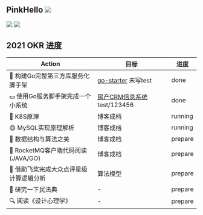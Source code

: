 <!--
**PinkHello/PinkHello** is a ✨ _special_ ✨ repository because its `README.md` (this file) appears on your GitHub profile.

Here are some ideas to get you started:

- 🔭 I’m currently working on ...
- 🌱 I’m currently learning ...
- 👯 I’m looking to collaborate on ...
- 🤔 I’m looking for help with ...
- 💬 Ask me about ...
- 📫 How to reach me: ...
- 😄 Pronouns: ...
- ⚡ Fun fact: ...
-->

## PinkHello ![](https://views.whatilearened.today/views/github/pinkhello/pinkhello.svg)  
![](https://github-readme-stats.vercel.app/api?username=pinkhello&show_icons=true&theme=vue&hide_border=true&line_height=20&count_private=true)
![](https://github-readme-stats.vercel.app/api/top-langs/?username=pinkhello&layout=compact&hide_border=true&hide=html,vim&count_private=true)

## 2021 OKR 进度
| Action | 目标 | 进度 |
|  ---- | ---- | ---- |
| 👯 构建Go完整第三方库服务化脚手架 | [go-starter](https://github.com/PinkHello/go-starter) 未写test | done |
| 💵 使用Go服务脚手架完成一个小系统 | [房产CRM信息系统](http://crm.pinkhello.me) test/123456 | done |
| 🐳 K8S原理 | 博客成档 | running |
| 😄 MySQL实现原理解析  | 博客成档 | running |
| 🏫 数据结构与算法之美  | 博客成档 | prepare |
| 🚀 RocketMQ客户端代码阅读(JAVA/GO)  | 博客成档 | prepare |
| 👀 借助飞桨完成大众点评星级计算逻辑分析  | 算法模型 | prepare |
| 🔭 研究一下民法典  | - | prepare |
| 🔍 阅读《设计心理学》  | - | prepare |

